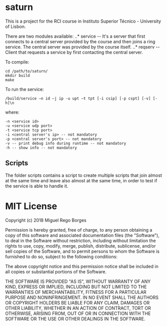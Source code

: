 # saturn

This is a project for the RCI course in Instituto Superior Técnico - University of Lisbon.

There are two modules available:
..* service -- It's a server that first connects to a central server provided by the course and then joins a ring service.
The central server was provided by the course itself.
..* reqserv -- Client that requests a service by first contacting the central server.

To compile:
```
cd /path/to/saturn/
mkdir build
make
```

To run the service:
```    
/build/service –n id –j ip -u upt –t tpt [-i csip] [-p cspt] [-v] [-h]\n
```
where:
```
-n <service id>
-u <service udp port>
-t <service tcp port>
-i <central server's ip> -- not mandatory
-p <central server's port> -- not mandatory
-v -- print debug info during runtime -- not mandatory
-h -- show info -- not mandatory
```

## Scripts

The folder scripts contains a script to create multiple scripts that join almost at the same time and leave also almost at the same time, in order to test if the service is able to handle it.

# MIT License

Copyright (c) 2018 Miguel Rego Borges

Permission is hereby granted, free of charge, to any person obtaining a copy
of this software and associated documentation files (the "Software"), to deal
in the Software without restriction, including without limitation the rights
to use, copy, modify, merge, publish, distribute, sublicense, and/or sell
copies of the Software, and to permit persons to whom the Software is
furnished to do so, subject to the following conditions:

The above copyright notice and this permission notice shall be included in all
copies or substantial portions of the Software.

THE SOFTWARE IS PROVIDED "AS IS", WITHOUT WARRANTY OF ANY KIND, EXPRESS OR
IMPLIED, INCLUDING BUT NOT LIMITED TO THE WARRANTIES OF MERCHANTABILITY,
FITNESS FOR A PARTICULAR PURPOSE AND NONINFRINGEMENT. IN NO EVENT SHALL THE
AUTHORS OR COPYRIGHT HOLDERS BE LIABLE FOR ANY CLAIM, DAMAGES OR OTHER
LIABILITY, WHETHER IN AN ACTION OF CONTRACT, TORT OR OTHERWISE, ARISING FROM,
OUT OF OR IN CONNECTION WITH THE SOFTWARE OR THE USE OR OTHER DEALINGS IN THE
SOFTWARE.
